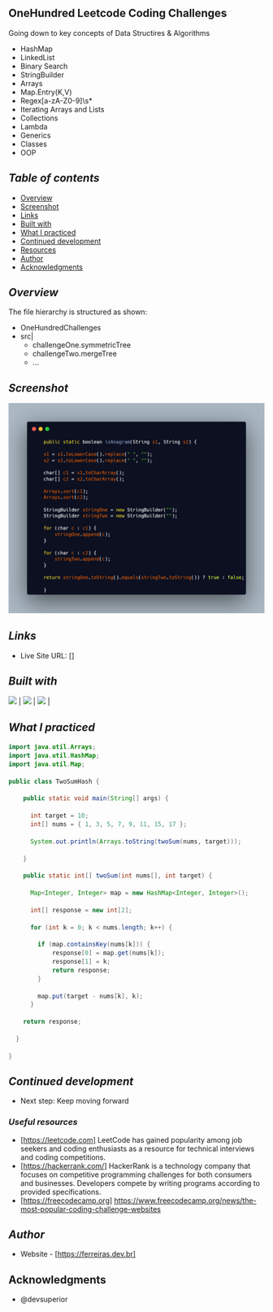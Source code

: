 ## OneHundred Leetcode Coding Challenges 
Going down to key concepts of Data Structires & Algorithms 
- HashMap
- LinkedList
- Binary Search
- StringBuilder
- Arrays
- Map.Entry(K,V)
- Regex[a-zA-Z0-9]\\s*
- Iterating Arrays and Lists 
- Collections
- Lambda
- Generics
- Classes
- OOP
## _Table of contents_
- [Overview](#overview)
- [Screenshot](#screenshot)
- [Links](#links)
- [Built with](#built-with)
- [What I practiced](#what-i-practiced)
- [Continued development](#continued-development)
- [Resources](#useful-resources)
- [Author](#author)
- [Acknowledgments](#acknowledgments)
## _Overview_
The file hierarchy is structured as shown:
- OneHundredChallenges
- src|
    - challengeOne.symmetricTree
    - challengeTwo.mergeTree
    - ...

## _Screenshot_
[![](./carbon.png)]()
## _Links_
- Live Site URL: [] 
## _Built with_

 ![](https://ferreiras.dev.br/assets/images/icons/git-scm-icon.svg) | ![](https://ferreiras.dev.br/assets/images/icons/java-icon.svg) | ![](https://ferreiras.dev.br/assets/images/icons/bash-original.svg) | 

 ## _What I practiced_
```java
import java.util.Arrays;
import java.util.HashMap;
import java.util.Map;

public class TwoSumHash {

    public static void main(String[] args) {

	  int target = 10;
	  int[] nums = { 1, 3, 5, 7, 9, 11, 15, 17 };

	  System.out.println(Arrays.toString(twoSum(nums, target)));

    }

    public static int[] twoSum(int nums[], int target) {

	  Map<Integer, Integer> map = new HashMap<Integer, Integer>();

	  int[] response = new int[2];

	  for (int k = 0; k < nums.length; k++) {

	    if (map.containsKey(nums[k])) {
		    response[0] = map.get(nums[k]);
		    response[1] = k;
		    return response;
	    }

	    map.put(target - nums[k], k);
	  }

	return response;

  }

}

``` 

## _Continued development_
- Next step: Keep moving forward 
### _Useful resources_
- [https://leetcode.com] LeetCode has gained popularity among job seekers and coding enthusiasts as a resource for technical interviews and coding competitions.
- [https://hackerrank.com/] HackerRank is a technology company that focuses on competitive programming challenges for both consumers and businesses. Developers compete by writing programs according to provided specifications.
- [https://freecodecamp.org] https://www.freecodecamp.org/news/the-most-popular-coding-challenge-websites
## _Author_
- Website - [https://ferreiras.dev.br] 
## Acknowledgments
- @devsuperior
